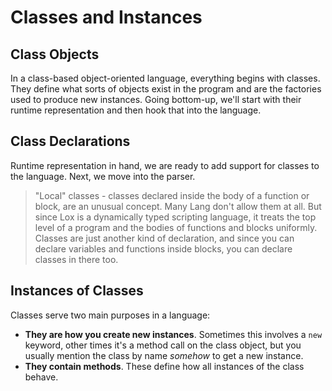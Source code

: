 # Classes and Instances

## Class Objects

In a class-based object-oriented language, everything begins with classes. They define what sorts of objects exist in 
the program and are the factories used to produce new instances. Going bottom-up, we'll start with their runtime 
representation and then hook that into the language.

## Class Declarations

Runtime representation in hand, we are ready to add support for classes to the language. Next, we move into the parser.


> "Local" classes - classes declared inside the body of a function or block, are an unusual concept. Many Lang don't 
> allow them at all. But since Lox is a dynamically typed scripting language, it treats the top level of a program and 
> the bodies of functions and blocks uniformly. Classes are just another kind of declaration, and since you can declare
> variables and functions inside blocks, you can declare classes in there too.

## Instances of Classes

Classes serve two main purposes in a language:
* **They are how you create new instances**. Sometimes this involves a `new` keyword, other times it's a method call on
    the class object, but you usually mention the class by name *somehow* to get a new instance.
* **They contain methods**. These define how all instances of the class behave.

